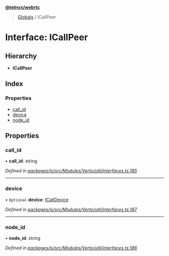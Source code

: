 **[@telnyx/webrtc](../README.md)**

> [Globals](../README.md) / ICallPeer

# Interface: ICallPeer

## Hierarchy

* **ICallPeer**

## Index

### Properties

* [call\_id](icallpeer.md#call_id)
* [device](icallpeer.md#device)
* [node\_id](icallpeer.md#node_id)

## Properties

### call\_id

•  **call\_id**: string

*Defined in [packages/js/src/Modules/Verto/util/interfaces.ts:185](https://github.com/team-telnyx/webrtc/blob/main/packages/js/src/Modules/Verto/util/interfaces.ts#L185)*

___

### device

• `Optional` **device**: [ICallDevice](icalldevice.md)

*Defined in [packages/js/src/Modules/Verto/util/interfaces.ts:187](https://github.com/team-telnyx/webrtc/blob/main/packages/js/src/Modules/Verto/util/interfaces.ts#L187)*

___

### node\_id

•  **node\_id**: string

*Defined in [packages/js/src/Modules/Verto/util/interfaces.ts:186](https://github.com/team-telnyx/webrtc/blob/main/packages/js/src/Modules/Verto/util/interfaces.ts#L186)*
